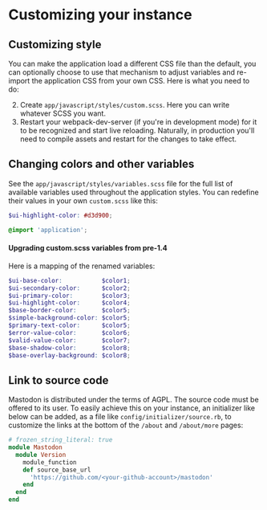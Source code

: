 Customizing your instance
=========================

## Customizing style

You can make the application load a different CSS file than the default, you can optionally choose to use that mechanism to adjust variables and re-import the application CSS from your own CSS. Here is what you need to do:

2. Create `app/javascript/styles/custom.scss`. Here you can write whatever SCSS you want.
3. Restart your webpack-dev-server (if you're in development mode) for it to be recognized and start live reloading. Naturally, in production you'll need to compile assets and restart for the changes to take effect.

## Changing colors and other variables

See the `app/javascript/styles/variables.scss` file for the full list of available variables used throughout the application styles. You can redefine their values in your own `custom.scss` like this:

```scss
$ui-highlight-color: #d3d900;

@import 'application';
```

#### Upgrading custom.scss variables from pre-1.4

Here is a mapping of the renamed variables:

```scss
$ui-base-color:           $color1;
$ui-secondary-color:      $color2;
$ui-primary-color:        $color3;
$ui-highlight-color:      $color4;
$base-border-color:       $color5;
$simple-background-color: $color5;
$primary-text-color:      $color5;
$error-value-color:       $color6;
$valid-value-color:       $color7;
$base-shadow-color:       $color8;
$base-overlay-background: $color8;
```

## Link to source code

Mastodon is distributed under the terms of AGPL. The source code must be offered to its user. To easily achieve this on your instance, an initializer like below can be added, as a file like `config/initializer/source.rb`, to customize the links at the bottom of the `/about` and `/about/more` pages:

```ruby
# frozen_string_literal: true
module Mastodon
  module Version
    module_function
    def source_base_url
      'https://github.com/<your-github-account>/mastodon'
    end
  end
end
```
